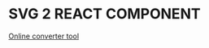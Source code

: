 SVG 2 REACT COMPONENT
=====================

[Online converter tool](https://theadd.github.io/svg2react/)
